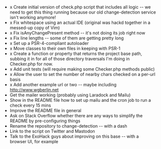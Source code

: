 * x Create initial version of check.php script that includes all logic -- we need to get this thing running because our old change-detection service isn't working anymore!
* x Fix whitespace using an actual IDE (original was hackd together in a messed-up copy of Vim)
* x Fix	isAnyChangePresent method -- it's not doing its job right now
* x Fix line lengths -- some of them are getting pretty long
* x Set up a PSR-4-compliant autoloader
* x Move classes to their own files in keeping with PSR-1
* x Create a function or property that returns the project base path, subbing it in for all of those directory traversals I'm doing in Checker.php for now.
* x Add unit tests (will require making some Checker.php methods public)
* x Allow the user to set the number of nearby chars checked on a per-url basis
* x Add another example url or two -- maybe including http://www.wgberlin.net
* Get the mailer working (probably using Laradock and Mailu)
* Show in the README file how to set up mailu and the cron job to run a check every 15 mins
* Improve the README file in general
* Ask on Stack Overflow whether there are any ways to simplify the README by pre-configuring things
* Rename the repository to change-detection -- with a dash
* Link to the script on Twitter and Mastodon
* Talk to the ExoHack guys about improving on this base -- with a browser UI, for example
